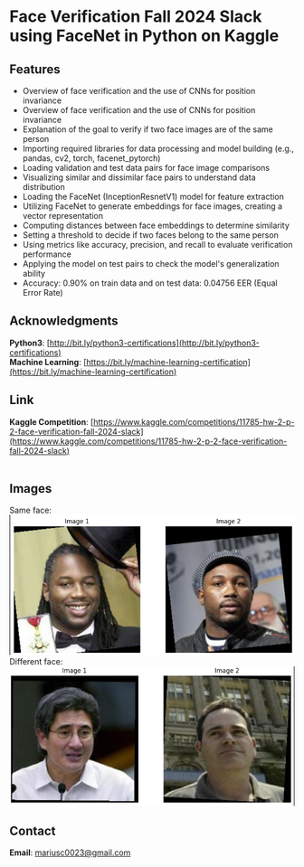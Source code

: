 # Face Verification Fall 2024 Slack using FaceNet in Python on Kaggle 

## Features
- Overview of face verification and the use of CNNs for position invariance
- Overview of face verification and the use of CNNs for position invariance
- Explanation of the goal to verify if two face images are of the same person
- Importing required libraries for data processing and model building (e.g., pandas, cv2, torch, facenet_pytorch)
- Loading validation and test data pairs for face image comparisons
- Visualizing similar and dissimilar face pairs to understand data distribution
- Loading the FaceNet (InceptionResnetV1) model for feature extraction
- Utilizing FaceNet to generate embeddings for face images, creating a vector representation
- Computing distances between face embeddings to determine similarity
- Setting a threshold to decide if two faces belong to the same person
- Using metrics like accuracy, precision, and recall to evaluate verification performance
- Applying the model on test pairs to check the model's generalization ability
- Accuracy: 0.90% on train data and on test data: 0.04756 EER (Equal Error Rate)

## Acknowledgments

**Python3**: [http://bit.ly/python3-certifications](http://bit.ly/python3-certifications)  
**Machine Learning**: [https://bit.ly/machine-learning-certification](https://bit.ly/machine-learning-certification)
<br>

## Link

**Kaggle Competition**: [https://www.kaggle.com/competitions/11785-hw-2-p-2-face-verification-fall-2024-slack](https://www.kaggle.com/competitions/11785-hw-2-p-2-face-verification-fall-2024-slack)  
<br>


## Images

Same face:
![image_1](https://github.com/marius2347/Face-Verification-Fall-2024-Slack-using-FaceNet-in-Python-on-Kaggle/blob/main/similar.png)
<br>
Different face:
![image_2](https://github.com/marius2347/Face-Verification-Fall-2024-Slack-using-FaceNet-in-Python-on-Kaggle/blob/main/not-similar.png)


## Contact

**Email**: mariusc0023@gmail.com
